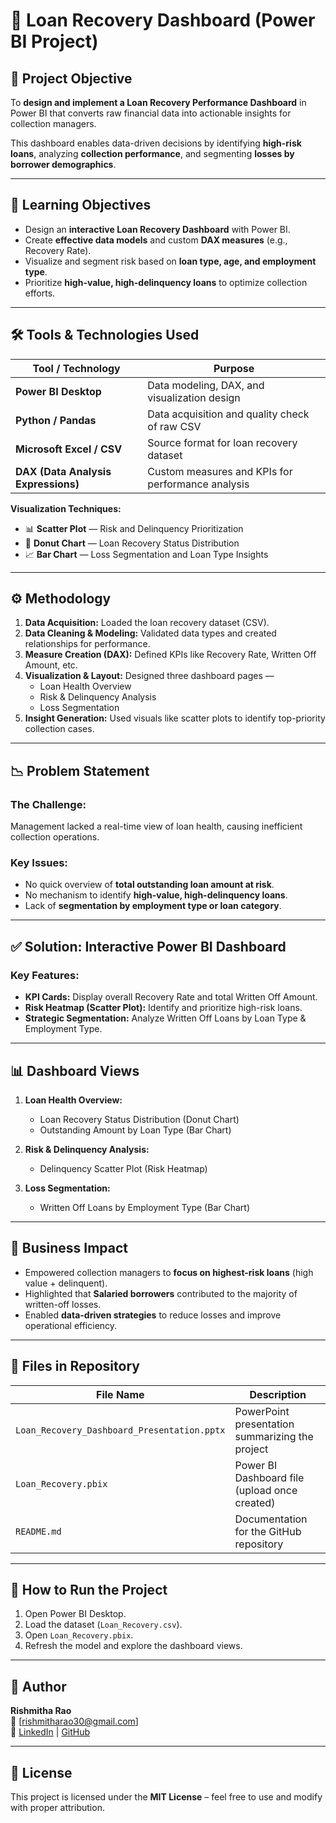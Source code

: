 
# 💼 Loan Recovery Dashboard (Power BI Project)

## 🎯 Project Objective
To **design and implement a Loan Recovery Performance Dashboard** in Power BI that converts raw financial data into actionable insights for collection managers.

This dashboard enables data-driven decisions by identifying **high-risk loans**, analyzing **collection performance**, and segmenting **losses by borrower demographics**.

---

## 🧠 Learning Objectives
- Design an **interactive Loan Recovery Dashboard** with Power BI.
- Create **effective data models** and custom **DAX measures** (e.g., Recovery Rate).
- Visualize and segment risk based on **loan type, age, and employment type**.
- Prioritize **high-value, high-delinquency loans** to optimize collection efforts.

---

## 🛠️ Tools & Technologies Used
| Tool / Technology | Purpose |
|-------------------|----------|
| **Power BI Desktop** | Data modeling, DAX, and visualization design |
| **Python / Pandas** | Data acquisition and quality check of raw CSV |
| **Microsoft Excel / CSV** | Source format for loan recovery dataset |
| **DAX (Data Analysis Expressions)** | Custom measures and KPIs for performance analysis |

**Visualization Techniques:**
- 📊 **Scatter Plot** — Risk and Delinquency Prioritization  
- 🍩 **Donut Chart** — Loan Recovery Status Distribution  
- 📈 **Bar Chart** — Loss Segmentation and Loan Type Insights  

---

## ⚙️ Methodology
1. **Data Acquisition:** Loaded the loan recovery dataset (CSV).
2. **Data Cleaning & Modeling:** Validated data types and created relationships for performance.
3. **Measure Creation (DAX):** Defined KPIs like Recovery Rate, Written Off Amount, etc.
4. **Visualization & Layout:** Designed three dashboard pages —  
   - Loan Health Overview  
   - Risk & Delinquency Analysis  
   - Loss Segmentation
5. **Insight Generation:** Used visuals like scatter plots to identify top-priority collection cases.

---

## 📉 Problem Statement
### The Challenge:
Management lacked a real-time view of loan health, causing inefficient collection operations.

### Key Issues:
- No quick overview of **total outstanding loan amount at risk**.
- No mechanism to identify **high-value, high-delinquency loans**.
- Lack of **segmentation by employment type or loan category**.

---

## ✅ Solution: Interactive Power BI Dashboard
### Key Features:
- **KPI Cards:** Display overall Recovery Rate and total Written Off Amount.  
- **Risk Heatmap (Scatter Plot):** Identify and prioritize high-risk loans.  
- **Strategic Segmentation:** Analyze Written Off Loans by Loan Type & Employment Type.

---

## 📊 Dashboard Views
1. **Loan Health Overview:**  
   - Loan Recovery Status Distribution (Donut Chart)  
   - Outstanding Amount by Loan Type (Bar Chart)

2. **Risk & Delinquency Analysis:**  
   - Delinquency Scatter Plot (Risk Heatmap)

3. **Loss Segmentation:**  
   - Written Off Loans by Employment Type (Bar Chart)

---

## 🚀 Business Impact
- Empowered collection managers to **focus on highest-risk loans** (high value + delinquent).
- Highlighted that **Salaried borrowers** contributed to the majority of written-off losses.
- Enabled **data-driven strategies** to reduce losses and improve operational efficiency.

---

## 📂 Files in Repository
| File Name | Description |
|------------|--------------|
| `Loan_Recovery_Dashboard_Presentation.pptx` | PowerPoint presentation summarizing the project |
| `Loan_Recovery.pbix` | Power BI Dashboard file (upload once created) |
| `README.md` | Documentation for the GitHub repository |

---

## 🧩 How to Run the Project
1. Open Power BI Desktop.  
2. Load the dataset (`Loan_Recovery.csv`).  
3. Open `Loan_Recovery.pbix`.  
4. Refresh the model and explore the dashboard views.

---

## 🧾 Author
**Rishmitha Rao**  
📧 [rishmitharao30@gmail.com]  
🔗 [LinkedIn](https://www.linkedin.com/in/rishmitharao) | [GitHub](https://github.com/RishmithaRao)

---

## 📜 License
This project is licensed under the **MIT License** – feel free to use and modify with proper attribution.
